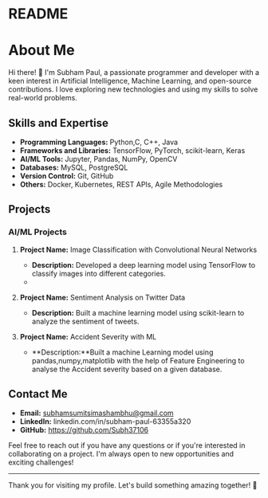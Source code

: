 # README
# About Me

Hi there! 👋 I'm Subham Paul, a passionate programmer and developer with a keen interest in Artificial Intelligence, Machine Learning, and open-source contributions. I love exploring new technologies and using my skills to solve real-world problems.

## Skills and Expertise

- **Programming Languages:** Python,C, C++, Java
- **Frameworks and Libraries:** TensorFlow, PyTorch, scikit-learn, Keras
- **AI/ML Tools:** Jupyter, Pandas, NumPy, OpenCV
- **Databases:** MySQL, PostgreSQL
- **Version Control:** Git, GitHub
- **Others:** Docker, Kubernetes, REST APIs, Agile Methodologies

## Projects

### AI/ML Projects

1. **Project Name:** Image Classification with Convolutional Neural Networks
   - **Description:** Developed a deep learning model using TensorFlow to classify images into different categories.
   - 

2. **Project Name:** Sentiment Analysis on Twitter Data
   - **Description:** Built a machine learning model using scikit-learn to analyze the sentiment of tweets.

3. **Project Name:** Accident Severity with ML
   - **Description:**Built a machine Learning model using pandas,numpy,matplotlib with the help of Feature Engineering to analyse the Accident severity based on a given database.


## Contact Me

- **Email:** subhamsumitsimashambhu@gmail.com
- **LinkedIn:** linkedin.com/in/subham-paul-63355a320
- **GitHub:** https://github.com/Subh37106

Feel free to reach out if you have any questions or if you're interested in collaborating on a project. I'm always open to new opportunities and exciting challenges!

---

Thank you for visiting my profile. Let's build something amazing together! 🚀
